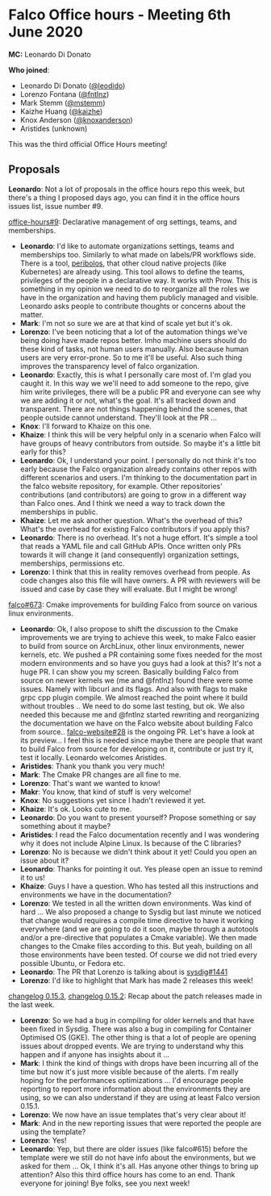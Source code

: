 # Falco Office hours - Meeting 6th June 2020

**MC:** Leonardo Di Donato

**Who joined**:

- Leonardo Di Donato ([@leodido](https://github.com/leodido))
- Lorenzo Fontana ([@fntlnz](https://github.com/fntlnz))
- Mark Stemm ([@mstemm](https://github.com/mstemm))
- Kaizhe Huang ([@kaizhe](https://github.com/kaizhe))
- Knox Anderson ([@knoxanderson](https://github.com/KnoxAnderson))
- Aristides (unknown)

This was the third official Office Hours meeting!

## Proposals

**Leonardo**: Not a lot of proposals in the office hours repo this week, but there's a thing I proposed days ago, you can find it in the office hours issues list, issue number #9.

[office-hours#9](https://github.com/falcosecurity/office-hours/issues/9):
Declarative management of org settings, teams, and memberships.


- **Leonardo**: I'd like to automate organizations settings, teams and memberships too. Similarly to what made on labels/PR workflows side. There is a tool, [peribolos](https://github.com/kubernetes/test-infra/blob/master/prow/cmd/peribolos/README.md), that other cloud native projects (like Kubernetes) are already using.
This tool allows to define the teams, privileges of the people in a declarative way. It works with Prow. This is something in my opinion we need to do to reorganize all the roles we have in the organization and having them publicly managed and visible.
Leonardo asks people to contribute thoughts or concerns about the matter.
- **Mark**: I'm not so sure we are at that kind of scale yet but it's ok.
- **Lorenzo**: I've been noticing that a lot of the automation things we've being doing have made repos better. Imho machine users should do these kind of tasks, not human users manually. Also because human users are very error-prone. So to me it'll be useful. Also such thing improves the transparency level of falco organization.
- **Leonardo**: Exactly, this is what I personally care most of. I'm glad you caught it. In this way we we'll need to add someone to the repo, give him write privileges, there will be a public PR and everyone can see why we are adding it or not, what's the goal. It's all tracked down and transparent. There are not things happening behind the scenes, that people outside cannot understand. They'll look at the PR ...
- **Knox**: I'll forward to Khaize on this one.
- **Khaize**: I think this will be very helpful only in a scenario when Falco will have groups of heavy contributors from outside. So maybe it's a little bit early for this?
- **Leonardo**: Ok, I understand your point. I personally do not think it's too early because the Falco organization already contains other repos with different scenarios and users. I'm thinking to the documentation part in the falco website repository, for example. Other repositories' contributions (and contributors) are going to grow in a different way than Falco ones. And I think we need a way to track down the memberships in public.
- **Khaize**: Let me ask another question. What's the overhead of this? What's the overhead for existing Falco contributors if you apply this?
- **Leonardo**: There is no overhead. It's not a huge effort. It's simple a tool that reads a YAML file and call GitHub APIs. Once written only PRs towards it will change it (and consequently) organization settings, memberships, permissions etc.
- **Lorenzo**: I think that this in reality removes overhead from people. As code changes also this file will have owners. A PR with reviewers will be issued and case by case they will evaluate. But I might be wrong!


[falco#673](https://github.com/falcosecurity/falco/pull/673):
Cmake improvements for building Falco from source on various linux environments.

- **Leonardo**: Ok, I also propose to shift the discussion to the Cmake improvements we are trying to achieve this week, to make Falco easier to build from source on ArchLinux, other linux environments, newer kernels, etc.
We pushed a PR containing some fixes needed for the most modern environments and so have you guys had a look at this?
It's not a huge PR. I can show you my screen.
Basically building Falco from source on newer kernels we (me and @fntlnz) found there were some issues. Namely with libcurl and its flags. And also with flags to make grpc cpp plugin compile. We almost reached the point where it build without troubles .. We need to do some last testing, but ok.
We also needed this because me and @fntlnz started rewriting and reorganizing the documentation we have on the Falco website about building Falco from source.. [falco-website#28](https://github.com/falcosecurity/falco-website/pull/28) is the ongoing PR. Let's have a look at its preview… I feel this is needed since maybe there are people that want to build Falco from source for developing on it, contribute or just try it, test it locally.
Leonardo welcomes Aristides.
- **Aristides**: Thank you thank you very much!
- **Mark**: The Cmake PR changes are all fine to me.
- **Lorenzo**: That's want we wanted to know!
- **Makr**: You know, that kind of stuff is very welcome!
- **Knox**: No suggestions yet since I hadn't reviewed it yet.
- **Khaize**: It's ok. Looks cute to me.
- **Leonardo**: Do you want to present yourself? Propose something or say something about it maybe?
- **Aristides**: I read the Falco documentation recently and I was wondering why it does not include Alpine Linux. Is because of the C libraries?
- **Lorenzo**: No is because we didn't think about it yet! Could you open an issue about it?
- **Leonardo**: Thanks for pointing it out. Yes please open an issue to remind it to us!
- **Khaize**: Guys I have a question. Who has tested all this instructions and environments we have in the documentation?
- **Lorenzo**: We tested in all the written down environments. Was kind of hard … We also proposed a change to Sysdig but last minute we noticed that change would requires a compile time directive to have it working everywhere (and we are going to do it soon, maybe through a autotools and/or a pre-directive that populates a Cmake variable). We then made changes to the Cmake files according to this.
But yeah, building on all those environments have been tested. Of course we did not tried every possible Ubuntu, or Fedora etc.
- **Leonardo**: The PR that Lorenzo is talking about is [sysdig#1441](https://github.com/draios/sysdig/pull/1441)
- **Lorenzo**: I'd like to highlight that Mark has made 2 releases this week!

[changelog 0.15.3](https://github.com/falcosecurity/falco/blob/master/CHANGELOG.md#v0153),
[changelog 0.15.2](https://github.com/falcosecurity/falco/blob/master/CHANGELOG.md#v0152):
Recap about the patch releases made in the last week.


- **Lorenzo**: So we had a bug in compiling for older kernels and that have been fixed in Sysdig. There was also a bug in compiling for Container Optimised OS (GKE).
The other thing is that a lot of people are opening issues about dropped events. We are trying to understand why this happen and if anyone has insights about it ...
- **Mark**: I think the kind of things with drops have been incurring all of the time but now it's just more visible because of the alerts. I'm really hoping for the performances optimizations …
I'd encourage people reporting to report more information about the environments they are using, so we can also understand if they are using at least Falco version 0.15.1.
- **Lorenzo**: We now have an issue templates that's very clear about it!
- **Mark**: And in the new reporting issues that were reported the people are using the template?
- **Lorenzo**: Yes!
- **Leonardo**: Yep, but there are older issues (like falco#615) before the template were we still do not have info about the environments, but we asked for them ...
Ok, I think it's all. Has anyone other things to bring up attention? Also this third office hours has come to an end. Thank everyone for joining! Bye folks, see you next week!




